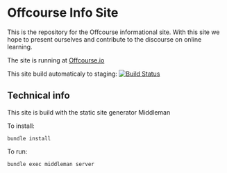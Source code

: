 # Offcourse Info Site

This is the repository for the Offcourse informational site. With this site we hope to present ourselves and contribute to the discourse on online learning.

The site is running at [Offcourse.io](offcourse.io)

This site build automaticaly to staging:
[![Build Status](https://travis-ci.org/OffCourse/offcourse-info.svg?branch=master)](https://travis-ci.org/OffCourse/offcourse-info)

## Technical info

This site is build with the static site generator Middleman

To install:
```
bundle install
```

To run:
``` 
bundle exec middleman server
```